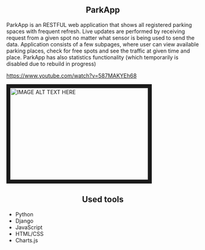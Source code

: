 <h2 style="text-align: center">ParkApp</h2>
<p>ParkApp is an RESTFUL web application that shows all registered parking spaces with frequent refresh. Live updates are performed by receiving request from a given spot 
no matter what sensor is being used to send the data. Application consists of a few subpages, where user can view available parking places, check for free spots and see 
the traffic at given time and place. ParkApp has also statistics functionality (which temporarily is disabled due to rebuild in progress)</p>

https://www.youtube.com/watch?v=587MAKYEh68

<a href="http://www.youtube.com/watch?feature=player_embedded&v=587MAKYEh68
" target="_blank"><img src="http://img.youtube.com/vi/587MAKYEh68/0.jpg" 
alt="IMAGE ALT TEXT HERE" width="360" height="240" border="10" /></a>


<h2 style="text-align: center">Used tools</h2>
<ul>
  <li>Python</li>
  <li>Django</li>
  <li>JavaScript</li>
  <li>HTML/CSS</li>
  <li>Charts.js</li>
</ul>
